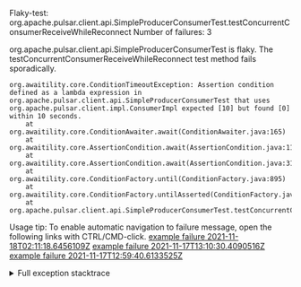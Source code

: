         
Flaky-test: org.apache.pulsar.client.api.SimpleProducerConsumerTest.testConcurrentConsumerReceiveWhileReconnect
Number of failures: 3

org.apache.pulsar.client.api.SimpleProducerConsumerTest is flaky. The testConcurrentConsumerReceiveWhileReconnect test method fails sporadically.

```
org.awaitility.core.ConditionTimeoutException: Assertion condition defined as a lambda expression in org.apache.pulsar.client.api.SimpleProducerConsumerTest that uses org.apache.pulsar.client.impl.ConsumerImpl expected [10] but found [0] within 10 seconds.
	at org.awaitility.core.ConditionAwaiter.await(ConditionAwaiter.java:165)
	at org.awaitility.core.AssertionCondition.await(AssertionCondition.java:119)
	at org.awaitility.core.AssertionCondition.await(AssertionCondition.java:31)
	at org.awaitility.core.ConditionFactory.until(ConditionFactory.java:895)
	at org.awaitility.core.ConditionFactory.untilAsserted(ConditionFactory.java:679)
	at org.apache.pulsar.client.api.SimpleProducerConsumerTest.testConcurrentConsumerReceiveWhileReconnect(SimpleProducerConsumerTest.java:786)
```

Usage tip: To enable automatic navigation to failure message, open the following links with CTRL/CMD-click.
[example failure 2021-11-18T02:11:18.6456109Z](https://github.com/apache/pulsar/runs/4246237880?check_suite_focus=true?check_suite_focus=true#step:9:257)
[example failure 2021-11-17T13:10:30.4090516Z](https://github.com/apache/pulsar/runs/4238246599?check_suite_focus=true?check_suite_focus=true#step:9:257)
[example failure 2021-11-17T12:59:40.6133525Z](https://github.com/apache/pulsar/runs/4238190444?check_suite_focus=true?check_suite_focus=true#step:9:257)


<details>
<summary>Full exception stacktrace</summary>
<code><pre>
org.awaitility.core.ConditionTimeoutException: Assertion condition defined as a lambda expression in org.apache.pulsar.client.api.SimpleProducerConsumerTest that uses org.apache.pulsar.client.impl.ConsumerImpl expected [10] but found [0] within 10 seconds.
	at org.awaitility.core.ConditionAwaiter.await(ConditionAwaiter.java:165)
	at org.awaitility.core.AssertionCondition.await(AssertionCondition.java:119)
	at org.awaitility.core.AssertionCondition.await(AssertionCondition.java:31)
	at org.awaitility.core.ConditionFactory.until(ConditionFactory.java:895)
	at org.awaitility.core.ConditionFactory.untilAsserted(ConditionFactory.java:679)
	at org.apache.pulsar.client.api.SimpleProducerConsumerTest.testConcurrentConsumerReceiveWhileReconnect(SimpleProducerConsumerTest.java:786)
	at java.base/jdk.internal.reflect.NativeMethodAccessorImpl.invoke0(Native Method)
	at java.base/jdk.internal.reflect.NativeMethodAccessorImpl.invoke(NativeMethodAccessorImpl.java:62)
	at java.base/jdk.internal.reflect.DelegatingMethodAccessorImpl.invoke(DelegatingMethodAccessorImpl.java:43)
	at java.base/java.lang.reflect.Method.invoke(Method.java:566)
	at org.testng.internal.MethodInvocationHelper.invokeMethod(MethodInvocationHelper.java:132)
	at org.testng.internal.InvokeMethodRunnable.runOne(InvokeMethodRunnable.java:45)
	at org.testng.internal.InvokeMethodRunnable.call(InvokeMethodRunnable.java:73)
	at org.testng.internal.InvokeMethodRunnable.call(InvokeMethodRunnable.java:11)
	at java.base/java.util.concurrent.FutureTask.run(FutureTask.java:264)
	at java.base/java.util.concurrent.ThreadPoolExecutor.runWorker(ThreadPoolExecutor.java:1128)
	at java.base/java.util.concurrent.ThreadPoolExecutor$Worker.run(ThreadPoolExecutor.java:628)
	at java.base/java.lang.Thread.run(Thread.java:829)
Caused by: java.lang.AssertionError: expected [10] but found [0]
	at org.testng.Assert.fail(Assert.java:99)
	at org.testng.Assert.failNotEquals(Assert.java:1037)
	at org.testng.Assert.assertEqualsImpl(Assert.java:140)
	at org.testng.Assert.assertEquals(Assert.java:122)
	at org.testng.Assert.assertEquals(Assert.java:907)
	at org.testng.Assert.assertEquals(Assert.java:917)
	at org.apache.pulsar.client.api.SimpleProducerConsumerTest.lambda$testConcurrentConsumerReceiveWhileReconnect$4(SimpleProducerConsumerTest.java:788)
	at org.awaitility.core.AssertionCondition.lambda$new$0(AssertionCondition.java:53)
	at org.awaitility.core.ConditionAwaiter$ConditionPoller.call(ConditionAwaiter.java:222)
	at org.awaitility.core.ConditionAwaiter$ConditionPoller.call(ConditionAwaiter.java:209)
	... 4 more

</pre></code>
</details>

